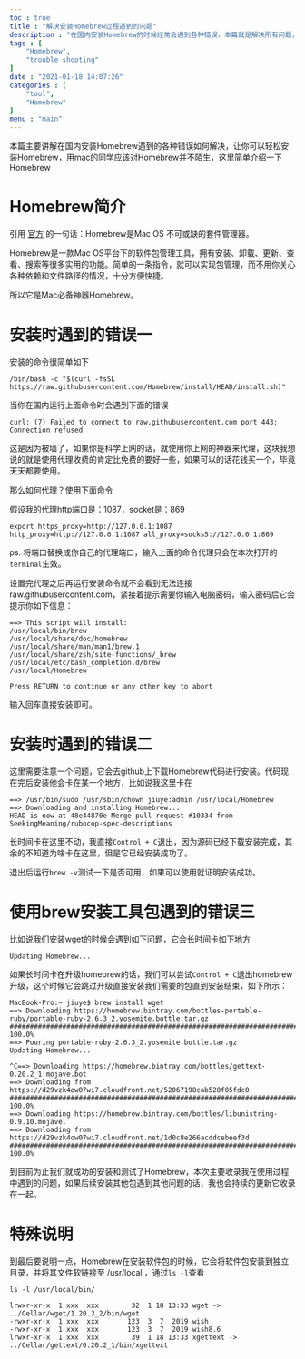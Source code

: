 ```yaml
---
toc : true
title : "解决安装Homebrew过程遇到的问题"
description : "在国内安装Homebrew的时候经常会遇到各种错误，本篇就是解决所有问题，让你可以成功安装Homebrew"
tags : [
	"Homebrew",
	"trouble shooting"
]
date : "2021-01-18 14:07:26"
categories : [
    "tool",
    "Homebrew"
]
menu : "main"
---
```



本篇主要讲解在国内安装Homebrew遇到的各种错误如何解决，让你可以轻松安装Homebrew，用mac的同学应该对Homebrew并不陌生，这里简单介绍一下Homebrew

# Homebrew简介

引用 [官方](https://brew.sh/) 的一句话：Homebrew是Mac OS 不可或缺的套件管理器。

Homebrew是一款Mac OS平台下的软件包管理工具，拥有安装、卸载、更新、查看、搜索等很多实用的功能。简单的一条指令，就可以实现包管理，而不用你关心各种依赖和文件路径的情况，十分方便快捷。

所以它是Mac必备神器Homebrew。

# 安装时遇到的错误一

安装的命令很简单如下
```shell script
/bin/bash -c "$(curl -fsSL https://raw.githubusercontent.com/Homebrew/install/HEAD/install.sh)"
```

当你在国内运行上面命令时会遇到下面的错误

```shell script
curl: (7) Failed to connect to raw.githubusercontent.com port 443: Connection refused
```

这是因为被墙了，如果你是科学上网的话，就使用你上网的神器来代理，这块我想说的就是使用代理收费的肯定比免费的要好一些，如果可以的话花钱买一个，毕竟天天都要使用。

那么如何代理？使用下面命令

假设我的代理http端口是：1087，socket是：869

```shell script
export https_proxy=http://127.0.0.1:1087 http_proxy=http://127.0.0.1:1087 all_proxy=socks5://127.0.0.1:869
```

ps. 将端口替换成你自己的代理端口，输入上面的命令代理只会在本次打开的`terminal`生效。

设置完代理之后再运行安装命令就不会看到无法连接raw.githubusercontent.com，紧接着提示需要你输入电脑密码，输入密码后它会提示你如下信息：

```shell script
==> This script will install:
/usr/local/bin/brew
/usr/local/share/doc/homebrew
/usr/local/share/man/man1/brew.1
/usr/local/share/zsh/site-functions/_brew
/usr/local/etc/bash_completion.d/brew
/usr/local/Homebrew

Press RETURN to continue or any other key to abort
```

输入回车直接安装即可。


# 安装时遇到的错误二

这里需要注意一个问题，它会去github上下载Homebrew代码进行安装。代码现在完后安装他会卡在某一个地方，比如说我这里卡在

```shell script
==> /usr/bin/sudo /usr/sbin/chown jiuye:admin /usr/local/Homebrew
==> Downloading and installing Homebrew...
HEAD is now at 48e44870e Merge pull request #10334 from SeekingMeaning/rubocop-spec-descriptions

```

长时间卡在这里不动，我直接`Control + C`退出，因为源码已经下载安装完成，其余的不知道为啥卡在这里，但是它已经安装成功了。

退出后运行`brew -v`测试一下是否可用，如果可以使用就证明安装成功。


# 使用brew安装工具包遇到的错误三

比如说我们安装wget的时候会遇到如下问题，它会长时间卡如下地方

```shell script
Updating Homebrew...
```

如果长时间卡在升级homebrew的话，我们可以尝试`Control + C`退出homebrew升级，这个时候它会跳过升级直接安装我们需要的包直到安装结束，如下所示：

```shell script
MacBook-Pro:~ jiuye$ brew install wget
==> Downloading https://homebrew.bintray.com/bottles-portable-ruby/portable-ruby-2.6.3_2.yosemite.bottle.tar.gz
######################################################################## 100.0%
==> Pouring portable-ruby-2.6.3_2.yosemite.bottle.tar.gz
Updating Homebrew...

^C==> Downloading https://homebrew.bintray.com/bottles/gettext-0.20.2_1.mojave.bot
==> Downloading from https://d29vzk4ow07wi7.cloudfront.net/52067198cab528f05fdc0
######################################################################## 100.0%
==> Downloading https://homebrew.bintray.com/bottles/libunistring-0.9.10.mojave.
==> Downloading from https://d29vzk4ow07wi7.cloudfront.net/1d0c8e266acddcebeef3d
######################################################################## 100.0%
```

到目前为止我们就成功的安装和测试了Homebrew，本次主要收录我在使用过程中遇到的问题，如果后续安装其他包遇到其他问题的话，我也会持续的更新它收录在一起。

# 特殊说明
到最后要说明一点，Homebrew在安装软件包的时候，它会将软件包安装到独立目录，并将其文件软链接至 /usr/local ，通过`ls -l`查看

```shell script
ls -l /usr/local/bin/

lrwxr-xr-x  1 xxx  xxx        32  1 18 13:33 wget -> ../Cellar/wget/1.20.3_2/bin/wget
-rwxr-xr-x  1 xxx  xxx       123  3  7  2019 wish
-rwxr-xr-x  1 xxx  xxx       123  3  7  2019 wish8.6
lrwxr-xr-x  1 xxx  xxx        39  1 18 13:33 xgettext -> ../Cellar/gettext/0.20.2_1/bin/xgettext
```


